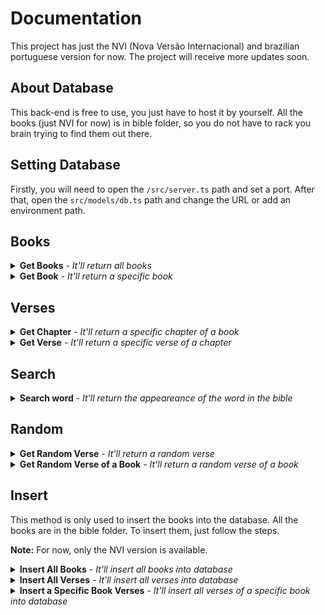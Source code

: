 # Documentation

This project has just the NVI (Nova Versão Internacional) and brazilian portuguese version for now. The project will receive more updates soon.

## About Database

This back-end is free to use, you just have to host it by yourself. All the books (just NVI for now) is in bible folder, so you do not have to rack you brain trying to find them out there.

## Setting Database

Firstly, you will need to open the `/src/server.ts` path and set a port. After that, open the `src/models/db.ts` path and change the URL or add an environment path. 

## Books

<details>
<summary><strong>Get Books</strong> - <i>It'll return all books</i></summary>
<br>
<strong>Endpoint:</strong> https://<i>yourURL</i>/books
<br>
<strong>Method:</strong> GET
<br><br>

```bash
[
    {
        "_id": "6532e2652055e11c2fa92f89",
        "abbrev": "gn",
        "author": "Moisés",
        "chapters": 50,
        "group": "Pentateuco",
        "name": "Gênesis",
        "testament": "VT"
    },
    {
        "_id": "6532e2652055e11c2fa92f8a",
        "abbrev": "ex",
        "author": "Moisés",
        "chapters": 40,
        "group": "Pentateuco",
        "name": "Êxodo",
        "testament": "VT"
    },
    {
        "_id": "6532e2652055e11c2fa92f8b",
        "abbrev": "lv",
        "author": "Moisés",
        "chapters": 27,
        "group": "Pentateuco",
        "name": "Levítico",
        "testament": "VT"
    },
    ...
]
```

</details>

<details>
<summary><strong>Get Book</strong> - <i>It'll return a specific book</i></summary>
<br>
<strong>Endpoint:</strong> https://<i>yourURL</i>/books/:abbrev
<br>
<strong>Method:</strong> GET
<br><br>

```bash
    {
        "_id": "6532e2652055e11c2fa92f89",
        "abbrev": "gn",
        "author": "Moisés",
        "chapters": 50,
        "group": "Pentateuco",
        "name": "Gênesis",
        "testament": "VT"
    }
```

</details>

## Verses

<details>
<summary><strong>Get Chapter</strong> - <i>It'll return a specific chapter of a book</i></summary>
<br>
<strong>Endpoint:</strong> https://<i>yourURL</i>/verses/:version/:abbrev/:chapter
<br>
<strong>Method:</strong> GET
<br><br>

```bash
{
    "book": {
        "abbrev": "gn",
        "author": "Moisés",
        "chapters": 50,
        "group": "Pentateuco",
        "name": "Gênesis",
        "testament": "VT",
        "version": "nvi"
    },
    "chapter": {
        "number": 1,
        "verses": 31
    },
    "verses": [
        {
            "_id": "654be9b77ee0934509e4f646",
            "number": 1,
            "text": "No princípio Deus criou os céus e a terra."
        },
        {
            "_id": "654be9b77ee0934509e4f647",
            "number": 2,
            "text": "Era a terra sem forma e vazia; trevas cobriam a face do abismo, e o Espírito de Deus se movia sobre a face das águas."
        },
        {
            "_id": "654be9b77ee0934509e4f648",
            "number": 3,
            "text": "Disse Deus: \"Haja luz\", e houve luz."
        },
        ...
    ]
}
```

</details>

<details>
<summary><strong>Get Verse</strong> - <i>It'll return a specific verse of a chapter</i></summary>
<br>
<strong>Endpoint:</strong> https://<i>yourURL</i>/verses/:version/:abbrev/:chapter/:number
<br>
<strong>Method:</strong> GET
<br><br>

```bash
{
    "book": {
        "abbrev": "jo",
        "author": "João",
        "chapters": 21,
        "group": "Evangelhos",
        "name": "João",
        "testament": "NT",
        "version": "nvi"
    },
    "chapter": 11,
    "number": 35,
    "text": "Jesus chorou."
}
```

</details>

## Search

<details>
<summary><strong>Search word</strong> - <i>It'll return the appeareance of the word in the bible</i></summary>
<br>
<strong>Endpoint:</strong> https://<i>yourURL</i>/search
<br>
<strong>Method:</strong> POST
<br><br>
<strong>Body:</strong>

```bash
{
    text: 'amor',
    version: 'nvi'
}
```

<strong>Response:</strong>

```bash
{
    "appearance": 359,
    "version": "nvi",
    "text": "amor",
    "verses": [
        {
            "book": {
                "_id": "6532e2652055e11c2fa92fc9",
                "abbrev": "jd",
                "author": "Judas",
                "chapters": 1,
                "group": "Cartas",
                "name": "Judas",
                "testament": "NT"
            },
            "chapter": 1,
            "number": 2,
            "text": "Misericórdia, paz e amor lhes sejam multiplicados."
        },
        {
            "book": {
                "_id": "6532e2652055e11c2fa92fc7",
                "abbrev": "2jo",
                "author": "João",
                "chapters": 1,
                "group": "Cartas",
                "name": "2ª João",
                "testament": "NT"
            },
            "chapter": 1,
            "number": 3,
            "text": "A graça, a misericórdia e a paz da parte de Deus Pai e de Jesus Cristo, seu Filho, estarão conosco em verdade e em amor."
        }
        ...
    ]
}
```

</details>

## Random

<details>
<summary><strong>Get Random Verse</strong> - <i>It'll return a random verse</i></summary>
<br>
<strong>Endpoint:</strong> https://<i>yourURL</i>/random/:version
<br>
<strong>Method:</strong> GET
<br><br>

```bash
{
    "book": {
        "abbrev": "na",
        "author": "Naum",
        "chapters": 3,
        "group": "Profetas menores",
        "name": "Naum",
        "testament": "VT",
        "version": "nvi"
    },
    "chapter": 1,
    "number": 6,
    "text": "Quem pode resistir à sua indignação? Quem pode suportar o despertar de sua ira? O seu furor se derrama como fogo, e as rochas se despedaçam diante dele."
}
```

</details>

<details>
<summary><strong>Get Random Verse of a Book</strong> - <i>It'll return a random verse of a book</i></summary>
<br>
<strong>Endpoint:</strong> https://<i>yourURL</i>/random/:version/:abbrev
<br>
<strong>Method:</strong> GET
<br><br>

```bash
{
    "book": {
        "abbrev": "pv",
        "author": "Salomão",
        "chapters": 31,
        "group": "Poéticos",
        "name": "Provérbios",
        "testament": "VT",
        "version": "nvi"
    },
    "chapter": 22,
    "number": 8,
    "text": "Quem semeia a injustiça colhe a maldade; o castigo da sua arrogância será completo."
}
```

</details>

## Insert

This method is only used to insert the books into the database. All the books are in the bible folder. To insert them, just follow the steps.
<br>

**Note:** For now, only the NVI version is available.

<details>
<summary><strong>Insert All Books</strong> - <i>It'll insert all books into database</i></summary>
<br>
<strong>Endpoint:</strong> https://<i>yourURL</i>/insert/books
<br>
<strong>Method:</strong> GET
<br><br>
<strong>Explain:</strong> You need to do this step first, because the verses need foreign key.
</details>

<details>
<summary><strong>Insert All Verses</strong> - <i>It'll insert all verses into database</i></summary>
<br>
<strong>Endpoint:</strong> https://<i>yourURL</i>/insert/all-verses/:version
<br>
<strong>Method:</strong> GET
<br><br>
<strong>Explain:</strong> If you want to test, you need to go to the insert route and check if the constant "<strong>isTrue</strong>" is true, otherwise change to false. When prepare, just call the route.
</details>

<details>
<summary><strong>Insert a Specific Book Verses</strong> - <i>It'll insert all verses of a specific book into database</i></summary>
<br>
<strong>Endpoint:</strong> https://<i>yourURL</i>/insert/verses/:version/:abbrev
<br>
<strong>Method:</strong> GET
<br><br>
<strong>Explain:</strong> If you want to test, you need to go to the insert route and check if the constant "<strong>isTrue</strong>" is true, otherwise change to false. When prepare, just call the route with the abbreviation.

</details>
